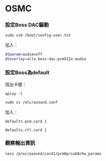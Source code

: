 # OSMC

### 設定Boss DAC驅動

`sudo vim /boot/config-user.txt`

加入：

```bash
dtparam=audio=off
dtoverlay=allo-boss-dac-pcm512x-audio
```

### 設定Boss為default

找出卡號：

`aplay -l`

`sudo vi /etc/asound.conf`

加入：

`defaults.pcm.card 1`

`defaults.ctl.card 1`

### 觀察輸出資訊

`less /proc/asound/card1/pcm0p/sub0/hw_params`


